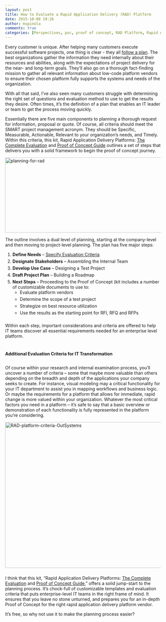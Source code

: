 ```yaml
---
layout: post
title: How to Evaluate a Rapid Application Delivery (RAD) Platform
date: 2015-10-08 19:26
author: mspinola
comments: true
categories: [Perspectives, poc, proof of concept, RAD Platform, Rapid Application Delivery]
---
```

Every customer is unique. After helping many customers execute successful software projects, one thing is clear - they all <a href="http://www.outsystems.com/1/poc-guide-rad-application-delivery/" target="_blank">follow a plan</a>. The best organizations gather the information they need internally about their resources and abilities, along with the expectations of project delivery for the near- and long-term goals. They’ll also go on a thorough fact-finding mission to gather all relevant information about low-code platform vendors to ensure their chosen platform fully supports the systems and needs of the organization.

With all that said, I’ve also seen many customers struggle with determining the right set of questions and evaluation method to use to get the results they desire. Often times, it’s the definition of a plan that enables an IT leader or team to get the process moving quickly.

Essentially there are five main components to planning a thorough request for information, proposal or quote. Of course, all criteria should meet the SMART project management acronym. They should be Specific, Measurable, Actionable, Relevant to your organization’s needs, and Timely. Within this criteria, this kit, Rapid Application Delivery Platforms: <a href="http://www.outsystems.com/1/select-mobile-app-delivery-platform/" target="_blank">The Complete Evaluation</a> and <a href="http://www.outsystems.com/1/poc-guide-rad-application-delivery/" target="_blank">Proof of Concept Guide</a> outlines a set of steps that delivers you with a solid framework to begin the proof of concept journey.

<a href="http://www.outsystems.com/blog/wp-content/uploads/2015/10/planning-for-rad.png" target="_blank" rel="attachment wp-att-3601"><img class="aligncenter wp-image-3601" src="http://www.outsystems.com/blog/wp-content/uploads/2015/10/planning-for-rad-1024x420.png" alt="planning-for-rad" width="590" height="242" /></a>

The outline involves a dual level of planning, starting at the company-level and then moving to project-level planning. The plan has five major steps:
<ol style="padding-bottom: 10px;">
	<li style="padding-bottom: 5px;"><strong>Define Needs</strong> – <a href="http://www.outsystems.com/1/select-mobile-app-delivery-platform/" target="_blank">Specify Evaluation Criteria</a></li>
	<li style="padding-bottom: 5px;"><strong>Designate Stakeholders</strong> – Assembling the Internal Team</li>
	<li style="padding-bottom: 5px;"><strong>Develop Use Case</strong> – Designing a Test Project</li>
	<li style="padding-bottom: 5px;"><strong>Draft Project Plan</strong> – Building a Roadmap</li>
	<li style="padding-bottom: -5px;"><strong>Next Steps</strong> – Proceeding to the Proof of Concept (kit includes a number of customizable documents to use to:
<ul>
	<li style="padding-bottom: 5px;">Evaluate platform vendors</li>
	<li style="padding-bottom: 5px;">Determine the scope of a test project</li>
	<li style="padding-bottom: 5px;">Strategize on best resource utilization</li>
	<li>Use the results as the starting point for RFI, RFQ and RFPs</li>
</ul>
</li>
</ol>
Within each step, important considerations and criteria are offered to help IT teams discover all essential requirements needed for an enterprise level platform.
<h4 style="padding-top: 20px; padding-bottom:10px;">Additional Evaluation Criteria for IT Transformation</h4>
Of course within your research and internal examination process, you’ll uncover a number of criteria – some that maybe more valuable than others depending on the breadth and depth of the applications your company seeks to create. For instance, visual modeling may a critical functionality for your IT department to assist you in mapping workflows and business logic. Or maybe the requirements for a platform that allows for immediate, rapid change is more valued within your organization. Whatever the most critical factors you need in a platform – it’s safe to say that a basic overview or demonstration of each functionality is fully represented in the platform you’re considering.

<a  href="http://www.outsystems.com/blog/wp-content/uploads/2015/10/RAD-platform-criteria-OutSystems.png" target="_blank" rel="attachment wp-att-3607"><img class="aligncenter wp-image-3607" src="http://www.outsystems.com/blog/wp-content/uploads/2015/10/RAD-platform-criteria-OutSystems-1024x816.png" alt="RAD-platform-criteria-OutSystems" width="590" height="470" style="padding-bottom: 10px;"/></a>

I think that this kit, “Rapid Application Delivery Platforms: <a href="http://www.outsystems.com/1/select-mobile-app-delivery-platform/" target="_blank">The Complete Evaluation</a> and <a href="http://www.outsystems.com/1/poc-guide-rad-application-delivery/" target="_blank">Proof of Concept Guide</a>,” offers a solid jump-start to the planning process. It’s chock-full of customizable templates and evaluation criteria that puts enterprise-level IT teams in the right frame of mind. It ensures that you leave no stone unturned, and prepares you for an in-depth Proof of Concept for the right rapid application delivery platform vendor.

It’s free, so why not use it to make the planning process easier?

&nbsp;

&nbsp;
